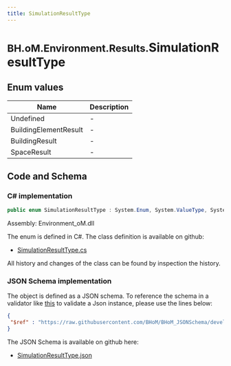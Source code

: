 ```yaml
---
title: SimulationResultType
---
```


# <small>BH.oM.Environment.Results.</small>**SimulationResultType**



## Enum values

| Name            | Description                                                    |
|-----------------|----------------------------------------------------------------|
| Undefined |  -  |
| BuildingElementResult |  -  |
| BuildingResult |  -  |
| SpaceResult |  -  |


## Code and Schema

### C# implementation

``` C# title="C#"
public enum SimulationResultType : System.Enum, System.ValueType, System.IComparable, System.ISpanFormattable, System.IFormattable, System.IConvertible
```

Assembly: Environment_oM.dll

The enum is defined in C#. The class definition is available on github:

- [SimulationResultType.cs](https://github.com/BHoM/BHoM/blob/develop/Environment_oM/Results\Enums\SimulationResultType.cs)

All history and changes of the class can be found by inspection the history.
### JSON Schema implementation

The object is defined as a JSON schema. To reference the schema in a validator like [this](https://www.jsonschemavalidator.net/) to validate a Json instance, please use the lines below:

``` json title="JSON Schema"
{
 "$ref" : "https://raw.githubusercontent.com/BHoM/BHoM_JSONSchema/develop/Environment_oM/Results/SimulationResultType.json"
}
```

The JSON Schema is available on github here:

- [SimulationResultType.json](https://github.com/BHoM/BHoM_JSONSchema/blob/develop/Environment_oM/Results/SimulationResultType.json)
